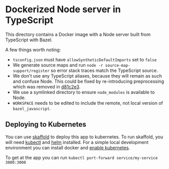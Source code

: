 # Dockerized Node server in TypeScript

This directory contains a Docker image with a Node server built from TypeScript with Bazel.

A few things worth noting:

- `tsconfig.json` must have `allowSyntheticDefaultImports` set to `false`
- We generate source maps and run `node -r source-map-support/register` so error stack traces
  match the TypeScript source.
- We don't use any TypeScript aliases, because they will remain as such and confuse Node. This
  could be fixed by re-introducing preprocessing which was removed in [d81c2e3](https://github.com/zenclabs/bazel-javascript/commit/d81c2e3f130fe09348952963d58fe560a416e5da).
- We use a symlinked directory to ensure `node_modules` is available to Node.
- `WORKSPACE` needs to be edited to include the remote, not local version of `bazel_javascript`.

## Deploying to Kubernetes

You can use [skaffold](https://github.com/GoogleContainerTools/skaffold) to
deploy this app to kubernetes. To run skaffold, you will need
[kubectl](https://kubernetes.io/docs/tasks/tools/install-kubectl/) and
[helm](https://helm.sh/) installed. For a simple local development
environment you can install docker and [enable
kubernetes](https://docs.docker.com/docker-for-mac/#kubernetes).

To get at the app you can run `kubectl port-forward service/my-service 3000:3000`
